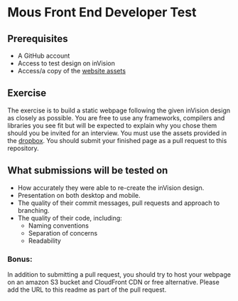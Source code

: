 # Mous Front End Developer Test

## Prerequisites
* A GitHub account
* Access to test design on inVision
* Access/a copy of the [website assets](https://www.dropbox.com/sh/8lbgvkihdeidtk5/AAAws9r--tCp4Al04Y6R2M2Ga?dl=0)

## Exercise
The exercise is to build a static webpage following the given inVision design as closely as possible. You are free to use any frameworks, compilers and libraries you see fit but will be expected to explain why you chose them should you be invited for an interview. You must use the assets provided in the [dropbox](https://www.dropbox.com/sh/8lbgvkihdeidtk5/AAAws9r--tCp4Al04Y6R2M2Ga?dl=0). You should submit your finished page as a pull request to this repository.

## What submissions will be tested on
* How accurately they were able to re-create the inVision design.
* Presentation on both desktop and mobile.
* The quality of their commit messages, pull requests and approach to branching.
* The quality of their code, including:
	- Naming conventions
	- Separation of concerns
	- Readability

### Bonus:
In addition to submitting a pull request, you should try to host your webpage on an amazon S3 bucket and CloudFront CDN or free alternative. Please add the URL to this readme as part of the pull request.
